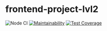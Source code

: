 # frontend-project-lvl2

![Node CI](https://github.com/ArtemRakov/frontend-project-lvl2/workflows/Node%20CI/badge.svg)
[![Maintainability](https://api.codeclimate.com/v1/badges/7382212dbd336aa2c763/maintainability)](https://codeclimate.com/github/ArtemRakov/frontend-project-lvl2/maintainability)
[![Test Coverage](https://api.codeclimate.com/v1/badges/7382212dbd336aa2c763/test_coverage)](https://codeclimate.com/github/ArtemRakov/frontend-project-lvl2/test_coverage)
